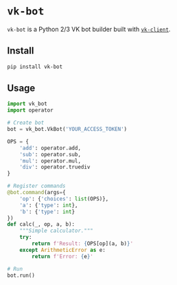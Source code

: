 # `vk-bot`

`vk-bot` is a Python 2/3 VK bot builder built with
[`vk-client`](https://github.com/Suenweek/vk-client).


## Install

```bash
pip install vk-bot
```

## Usage

```python
import vk_bot
import operator

# Create bot
bot = vk_bot.VkBot('YOUR_ACCESS_TOKEN')

OPS = {
    'add': operator.add,
    'sub': operator.sub,
    'mul': operator.mul,
    'div': operator.truediv
}

# Register commands
@bot.command(args={
    'op': {'choices': list(OPS)},
    'a': {'type': int},
    'b': {'type': int}
})
def calc(_, op, a, b):
    """Simple calculator."""
    try:
        return f'Result: {OPS[op](a, b)}'
    except ArithmeticError as e:
        return f'Error: {e}'

# Run
bot.run()
```
